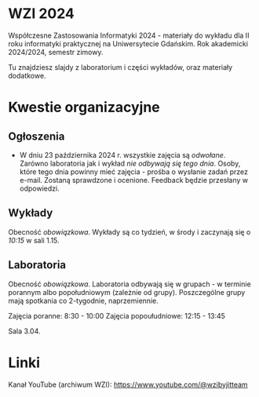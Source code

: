 # WZI 2024
Współczesne Zastosowania Informatyki 2024 - materiały do wykładu dla II roku informatyki praktycznej na Uniwersytecie Gdańskim. Rok akademicki 2024/2024, semestr zimowy.

Tu znajdziesz slajdy z laboratorium i części wykładów, oraz materiały dodatkowe.

# Kwestie organizacyjne

## Ogłoszenia

* W dniu 23 października 2024 r. wszystkie zajęcia są *odwołane*. Zarówno laboratoria jak i wykład *nie odbywają się tego dnia*. Osoby, które tego dnia powinny mieć zajęcia - prośba o wysłanie zadań przez e-mail. Zostaną sprawdzone i ocenione. Feedback będzie przesłany w odpowiedzi.

## Wykłady

Obecność *obowiązkowa*. Wykłady są co tydzień, w środy i zaczynają się o *10:15* w sali 1.15.

## Laboratoria

Obecność *obowiązkowa*. Laboratoria odbywają się w grupach - w terminie porannym albo popołudniowym (zależnie od grupy). 
Poszczególne grupy mają spotkania co 2-tygodnie, naprzemiennie. 

Zajęcia poranne: 8:30 - 10:00
Zajęcia popoułudniowe: 12:15 - 13:45

Sala 3.04.

# Linki
Kanał YouTube (archiwum WZI): https://www.youtube.com/@wzibyjitteam
